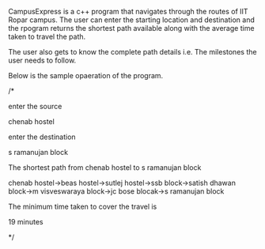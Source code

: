 CampusExpress is a c++ program that navigates through the routes of IIT Ropar campus. The user can enter the starting location and destination and the rpogram returns the shortest path available along with the average time taken to travel the path.

The user also gets to know the complete path details i.e. The milestones the user needs to follow.

Below is the sample opaeration of the program.

/*

enter the source

chenab hostel

enter the destination

s ramanujan block

The shortest path from chenab hostel to s ramanujan block

chenab hostel->beas hostel->sutlej hostel->ssb block->satish dhawan block->m visveswaraya block->jc bose blocak->s ramanujan block

The minimum time taken to cover the travel is

19 minutes

*/
